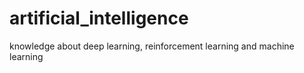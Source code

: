 # artificial_intelligence
knowledge about deep learning, reinforcement learning and machine learning
